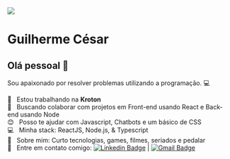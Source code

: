 <img width="auto" src="https://i.imgur.com/yATfEXU.jpg">

# Guilherme César

## Olá pessoal 👋
Sou apaixonado por resolver problemas utilizando a programação. :computer:

 :rocket:  &nbsp; Estou trabalhando na **Kroton**
 <br/> :purple_heart: &nbsp; Buscando colaborar com projetos em Front-end usando React e Back-end usando Node
 <br/> :blush: &nbsp; Posso te ajudar com Javascript, Chatbots e um básico de CSS
 <br/> :computer: &nbsp; Minha stack: ReactJS, Node.js, & Typescript
 <br/> 💬  &nbsp; Sobre mim: Curto tecnologias, games, filmes, seriados e pedalar
 <br/> :email: &nbsp; Entre em contato comigo: [![Linkedin Badge](https://img.shields.io/badge/-GuilhermCésar-blue?style=flat-square&logo=Linkedin&logoColor=white&link=https://www.linkedin.com/in/dasilvaguicesar/)](https://www.linkedin.com/in/dasilvaguicesar/) 
| 
[![Gmail Badge](https://img.shields.io/badge/-dasilvaguicesar@gmail.com-c14438?style=flat-square&logo=Gmail&logoColor=white&link=mailto:dasilvaguicesar@gmail.com)](mailto:dasilvaguicesar@gmail.com)